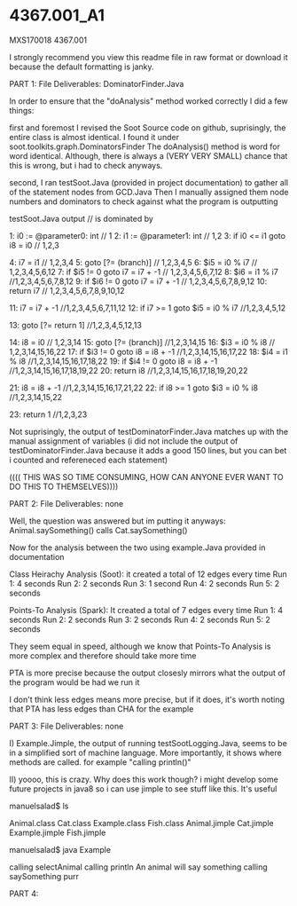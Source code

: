# 4367.001_A1
MXS170018
4367.001

I strongly recommend you view this readme file in raw format or download it because the default formatting is janky. 

PART 1: 
File Deliverables: DominatorFinder.Java 

In order to ensure that the "doAnalysis" method worked correctly I did a few things:

first and foremost I revised the Soot Source code on github, suprisingly, the entire class is almost identical. 
I found it under soot.toolkits.graph.DominatorsFinder 
The doAnalysis() method is word for word identical. Although, there is always a (VERY VERY SMALL) chance that this is wrong, but i had to check anyways.

second, I ran testSoot.Java (provided in project documentation) to gather all of the statement nodes from GCD.Java 
Then I manually assigned them node numbers and dominators to check against what the program is outputting 

testSoot.Java output // is dominated by 

1: i0 := @parameter0: int // 1
2: i1 := @parameter1: int // 1,2
3: if i0 <= i1 goto i8 = i0 // 1,2,3

4: i7 = i1 // 1,2,3,4
5: goto [?= (branch)] // 1,2,3,4,5
6: $i5 = i0 % i7 // 1,2,3,4,5,6,12
7: if $i5 != 0 goto i7 = i7 + -1 // 1,2,3,4,5,6,7,12
8: $i6 = i1 % i7 //1,2,3,4,5,6,7,8,12
9: if $i6 != 0 goto i7 = i7 + -1 // 1,2,3,4,5,6,7,8,9,12
10: return i7 // 1,2,3,4,5,6,7,8,9,10,12

11: i7 = i7 + -1 //1,2,3,4,5,6,7,11,12
12: if i7 >= 1 goto $i5 = i0 % i7 //1,2,3,4,5,12

13: goto [?= return 1] //1,2,3,4,5,12,13

14: i8 = i0 // 1,2,3,14
15: goto [?= (branch)] //1,2,3,14,15
16: $i3 = i0 % i8 // 1,2,3,14,15,16,22
17: if $i3 != 0 goto i8 = i8 + -1 //1,2,3,14,15,16,17,22
18: $i4 = i1 % i8 //1,2,3,14,15,16,17,18,22
19: if $i4 != 0 goto i8 = i8 + -1 //1,2,3,14,15,16,17,18,19,22
20: return i8 //1,2,3,14,15,16,17,18,19,20,22

21: i8 = i8 + -1 //1,2,3,14,15,16,17,21,22
22: if i8 >= 1 goto $i3 = i0 % i8 //1,2,3,14,15,22

23: return 1 //1,2,3,23

Not suprisingly, the output of testDominatorFinder.Java matches up with the manual assignment of variables 
(i did not include the output of testDominatorFinder.Java because it adds a good 150 lines, but you can bet i counted and refereneced each statement)

(((( THIS WAS SO TIME CONSUMING, HOW CAN ANYONE EVER WANT TO DO THIS TO THEMSELVES))))


PART 2: 
File Deliverables: none 

Well, the question was answered but im putting it anyways: Animal.saySomething() calls Cat.saySomething()

Now for the analysis between the two using example.Java provided in documentation



Class Heirachy Analysis (Soot): 
it created a total of 12 edges every time
Run 1: 4 seconds
Run 2: 2 seconds 
Run 3: 1 second
Run 4: 2 seconds
Run 5: 2 seconds

Points-To Analysis (Spark): 
It created a total of 7 edges every time
Run 1: 4 seconds
Run 2: 2 seconds 
Run 3: 2 seconds
Run 4: 2 seconds
Run 5: 2 seconds 

They seem equal in speed, although we know that Points-To Analysis is more complex and therefore should take more time 

PTA is more precise because the output closesly mirrors what the output of the program would be had we run it 

I don't think less edges means more precise, but if it does, it's worth noting that PTA has less edges than CHA for the example

PART 3: 
File Deliverables: none 

I) 
Example.Jimple, the output of running testSootLogging.Java, seems to be in a simplified sort of machine language. More importantly, it shows where methods are called. for example "calling println()"

II) yoooo, this is crazy. Why does this work though? i might develop some future projects in java8 so i can use jimple to see stuff like this. It's useful 

manuelsalad$ ls

Animal.class	Cat.class	Example.class	Fish.class
Animal.jimple	Cat.jimple	Example.jimple	Fish.jimple

manuelsalad$ java Example

calling selectAnimal
calling println
An animal will say something
calling saySomething
purr

PART 4: 



